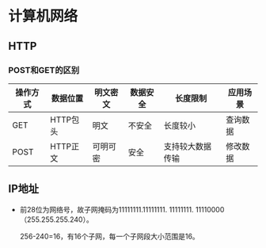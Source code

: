 # 计算机网络



## HTTP



### POST和GET的区别

| 操作方式 | 数据位置 | 明文密文 | 数据安全 | 长度限制         | 应用场景 |
| -------- | -------- | -------- | -------- | ---------------- | -------- |
| GET      | HTTP包头 | 明文     | 不安全   | 长度较小         | 查询数据 |
| POST     | HTTP正文 | 可明可密 | 安全     | 支持较大数据传输 | 修改数据 |



## IP地址

- 前28位为网络号，故子网掩码为11111111.11111111. 11111111. 11110000（255.255.255.240）。

  256-240=16，有16个子网，每一个子网段大小范围是16。